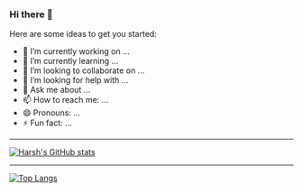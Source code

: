 ### Hi there 👋


Here are some ideas to get you started:

- 🔭 I’m currently working on ...
- 🌱 I’m currently learning ...
- 👯 I’m looking to collaborate on ...
- 🤔 I’m looking for help with ...
- 💬 Ask me about ...
- 📫 How to reach me: ...
- 😄 Pronouns: ...
- ⚡ Fun fact: ...

---

[![Harsh's GitHub stats](https://github-readme-stats.vercel.app/api?username=Harsh-0911&show_icons=true&count_private=true)](https://github.com/Harsh-0911/github-readme-stats)

---

[![Top Langs](https://github-readme-stats.vercel.app/api/top-langs/?username=Harsh-0911&langs_count=8)](https://github.com/Harsh-0911/github-readme-stats)
